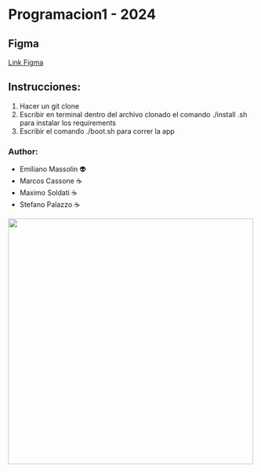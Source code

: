# Programacion1 - 2024
## Figma
[Link Figma](https://www.figma.com/design/5jHK7mWO9wtQLUwVtsxK8k/Programacion1?node-id=27-1624&t=LUhG3UfHfQa7zV8k-1)

## Instrucciones:
1. Hacer un git clone 
2. Escribir en terminal dentro del archivo clonado el comando ./install .sh para instalar los requirements
3. Escribir el comando ./boot.sh para correr la app

### Author: 
* Emiliano Massolin :alien:
* Marcos Cassone :coffee:
* Maximo Soldati :coffee:
* Stefano Palazzo :coffee:

<img src="https://user-images.githubusercontent.com/74038190/212748830-4c709398-a386-4761-84d7-9e10b98fbe6e.gif" width="500">
<br><br>
